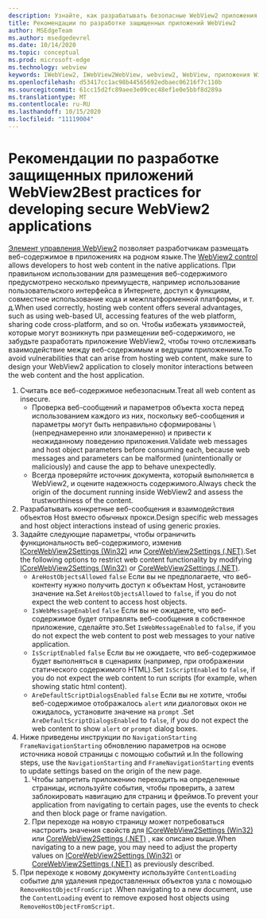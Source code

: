 ```yaml
---
description: Узнайте, как разрабатывать безопасные WebView2 приложения.
title: Рекомендации по разработке защищенных приложений WebView2
author: MSEdgeTeam
ms.author: msedgedevrel
ms.date: 10/14/2020
ms.topic: conceptual
ms.prod: microsoft-edge
ms.technology: webview
keywords: IWebView2, IWebView2WebView, webview2, WebView, приложения Win32, Win32, EDGE, ICoreWebView2, ICoreWebView2Host, управление браузером, EDGE HTML, безопасность
ms.openlocfilehash: d53417cc1ac98b44565692edbaec06216f7c110b
ms.sourcegitcommit: 61cc15d2fc89aee3e09cec48ef1e0e5bbf8d289a
ms.translationtype: MT
ms.contentlocale: ru-RU
ms.lasthandoff: 10/15/2020
ms.locfileid: "11119004"
---
```

# <span data-ttu-id="89899-104">Рекомендации по разработке защищенных приложений WebView2</span><span class="sxs-lookup"><span data-stu-id="89899-104">Best practices for developing secure WebView2 applications</span></span>  

<span data-ttu-id="89899-105">[Элемент управления WebView2][Webview2Main] позволяет разработчикам размещать веб-содержимое в приложениях на родном языке.</span><span class="sxs-lookup"><span data-stu-id="89899-105">The [WebView2 control][Webview2Main] allows developers to host web content in the native applications.</span></span> <span data-ttu-id="89899-106">При правильном использовании для размещения веб-содержимого предусмотрено несколько преимуществ, например использование пользовательского интерфейса в Интернете, доступ к функциям, совместное использование кода и межплатформенной платформы, и т. д.</span><span class="sxs-lookup"><span data-stu-id="89899-106">When used correctly, hosting web content offers several advantages, such as using web-based UI, accessing features of the web platform, sharing code cross-platform, and so on.</span></span>  <span data-ttu-id="89899-107">Чтобы избежать уязвимостей, которые могут возникнуть при размещении веб-содержимого, не забудьте разработать приложение WebView2, чтобы точно отслеживать взаимодействие между веб-содержимым и ведущим приложением.</span><span class="sxs-lookup"><span data-stu-id="89899-107">To avoid vulnerabilities that can arise from hosting web content, make sure to design your WebView2 application to closely monitor interactions between the web content and the host application.</span></span>  

1.  <span data-ttu-id="89899-108">Считать все веб-содержимое небезопасным.</span><span class="sxs-lookup"><span data-stu-id="89899-108">Treat all web content as insecure.</span></span>  
    *   <span data-ttu-id="89899-109">Проверка веб-сообщений и параметров объекта хоста перед использованием каждого из них, поскольку веб-сообщения и параметры могут быть неправильно сформированы \ (непреднамеренно или злонамеренно) и привести к неожиданному поведению приложения.</span><span class="sxs-lookup"><span data-stu-id="89899-109">Validate web messages and host object parameters before consuming each, because web messages and parameters can be malformed \(unintentionally or maliciously\) and cause the app to behave unexpectedly.</span></span>
    *   <span data-ttu-id="89899-110">Всегда проверяйте источник документа, который выполняется в WebView2, и оцените надежность содержимого.</span><span class="sxs-lookup"><span data-stu-id="89899-110">Always check the origin of the document running inside WebView2 and assess the trustworthiness of the content.</span></span>  
1.  <span data-ttu-id="89899-111">Разрабатывать конкретные веб-сообщения и взаимодействия объектов Host вместо обычных прокси.</span><span class="sxs-lookup"><span data-stu-id="89899-111">Design specific web messages and host object interactions instead of using generic proxies.</span></span>  
1.  <span data-ttu-id="89899-112">Задайте следующие параметры, чтобы ограничить функциональность веб-содержимого, изменив [ICoreWebView2Settings (Win32)][Webview2ReferenceWin32Icorewebview2settings] или [CoreWebView2Settings (.NET)][Webview2ReferenceDotnetMicrosoftWebWebview2CoreCorewebview2settings].</span><span class="sxs-lookup"><span data-stu-id="89899-112">Set the following options to restrict web content functionality by modifying [ICoreWebView2Settings (Win32)][Webview2ReferenceWin32Icorewebview2settings] or [CoreWebView2Settings (.NET)][Webview2ReferenceDotnetMicrosoftWebWebview2CoreCorewebview2settings].</span></span>  
    *   <span data-ttu-id="89899-113">`AreHostObjectsAllowed` `false` Если вы не предполагаете, что веб-контенту нужно получить доступ к объектам Host, установите значение на.</span><span class="sxs-lookup"><span data-stu-id="89899-113">Set `AreHostObjectsAllowed` to `false`, if you do not expect the web content to access host objects.</span></span>  
    *   <span data-ttu-id="89899-114">`IsWebMessageEnabled` `false` Если вы не ожидаете, что веб-содержимое будет отправлять веб-сообщения в собственное приложение, сделайте это.</span><span class="sxs-lookup"><span data-stu-id="89899-114">Set `IsWebMessageEnabled` to `false`, if you do not expect the web content to post web messages to your native application.</span></span>  
    *   <span data-ttu-id="89899-115">`IsScriptEnabled` `false` Если вы не ожидаете, что веб-содержимое будет выполняться в сценариях (например, при отображении статического содержимого HTML).</span><span class="sxs-lookup"><span data-stu-id="89899-115">Set `IsScriptEnabled` to `false`, if you do not expect the web content to run scripts \(for example, when showing static html content\).</span></span>  
    *   <span data-ttu-id="89899-116">`AreDefaultScriptDialogsEnabled` `false` Если вы не хотите, чтобы веб-содержимое отображалось `alert` или диалоговых окон не ожидалось, установите значение на `prompt` .</span><span class="sxs-lookup"><span data-stu-id="89899-116">Set `AreDefaultScriptDialogsEnabled` to `false`, if you do not expect the web content to show `alert` or `prompt` dialog boxes.</span></span>  
1.  <span data-ttu-id="89899-117">Ниже приведены инструкции по `NavigationStarting` `FrameNavigationStarting` обновлению параметров на основе источника новой страницы с помощью событий и.</span><span class="sxs-lookup"><span data-stu-id="89899-117">In the following steps, use the `NavigationStarting` and `FrameNavigationStarting` events to update settings based on the origin of the new page.</span></span>  
    1.  <span data-ttu-id="89899-118">Чтобы запретить приложению переходить на определенные страницы, используйте события, чтобы проверить, а затем заблокировать навигацию для страниц и фреймов.</span><span class="sxs-lookup"><span data-stu-id="89899-118">To prevent your application from navigating to certain pages, use the events to check and then block page or frame navigation.</span></span>  
    1.  <span data-ttu-id="89899-119">При переходе на новую страницу может потребоваться настроить значения свойств для [ICoreWebView2Settings (Win32)][Webview2ReferenceWin32Icorewebview2settings] или [CoreWebView2Settings (.NET)][Webview2ReferenceDotnetMicrosoftWebWebview2CoreCorewebview2settings] , как описано выше.</span><span class="sxs-lookup"><span data-stu-id="89899-119">When navigating to a new page, you may need to adjust the property values on [ICoreWebView2Settings (Win32)][Webview2ReferenceWin32Icorewebview2settings] or [CoreWebView2Settings (.NET)][Webview2ReferenceDotnetMicrosoftWebWebview2CoreCorewebview2settings] as previously described.</span></span>  
1.  <span data-ttu-id="89899-120">При переходе к новому документу используйте `ContentLoading` событие для удаления предоставленных объектов узла с помощью `RemoveHostObjectFromScript` .</span><span class="sxs-lookup"><span data-stu-id="89899-120">When navigating to a new document, use the `ContentLoading` event to remove exposed host objects using `RemoveHostObjectFromScript`.</span></span>  

<!--## Security

Always check the Source property of the WebView before using `ExecuteScript`, `PostWebMessageAsJson`, `PostWebMessageAsString`, or any other method to send information into the WebView. The WebView may have navigated to another page via the end user interacting with the page or script in the page causing navigation. Similarly, be very careful with `AddScriptToExecuteOnDocumentCreated`. All future `navigations` run the same script and if it provides access to information intended only for a certain origin, any HTML document may have access.

When examining the result of an `ExecuteScript` method call, a `WebMessageReceived` event, always check the Source of the sender, or any other mechanism of receiving information from an HTML document in a WebView validate the URI of the HTML document is what you expect.

When constructing a message to send into a WebView, prefer using `PostWebMessageAsJson` and construct the JSON string parameter using a JSON library. This avoids any potential accidents of encoding information into a JSON string or script and ensure no attacker controlled input can modify the rest of the JSON message or run arbitrary script. -->  

<!-- links -->  

[Webview2Main]: ../index.md "Введение в Microsoft Edge WebView2 (Предварительная версия) | Документы Microsoft"  

[Webview2ReferenceWin32Icorewebview2settings]: /microsoft-edge/webview2/reference/win32/icorewebview2settings "интерфейс ICoreWebView2Settings | Документы Microsoft"  

[Webview2ReferenceDotnetMicrosoftWebWebview2CoreCorewebview2settings]: /dotnet/api/microsoft.web.webview2.core.corewebview2settings "Класс CoreWebView2Settings (Microsoft. Web. WebView2. Core) | Документы Microsoft"  
